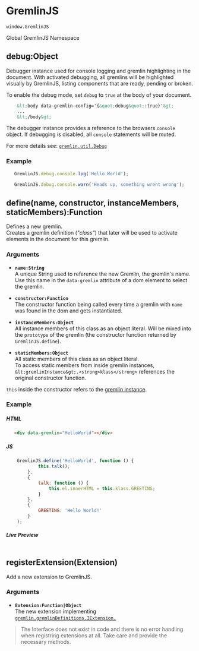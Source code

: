 # GremlinJS #

`window.GremlinJS`

Global GremlinJS Namespace


## debug:Object

Debugger instance used for console logging and gremlin highlighting in the document. With activated debugging, all gremlins
will be highlighted visually by GremlinJS, listing components that are ready, pending or broken.

To enable the debug mode, set `debug` to `true` at the body of your document.

```html
    &lt;body data-gremlin-config='{&quot;debug&quot;:true}'&gt;
    ...
    &lt;/body&gt;
```

The debugger instance provides a reference to the browsers `console` object. If debugging is disabled, all `console`
statements will be muted.

For more details see: [`gremlin.util.Debug`](gremlin/util/debug.html)

### Example

```js
   GremlinJS.debug.console.log('Hello World');

   GremlinJS.debug.console.warn('Heads up, something wrent wrong');
```


## define(name, constructor, instanceMembers, staticMembers):Function

Defines a new gremlin.  
Creates a gremlin definition (*"class"*) that later will be used to activate elements in the document for this gremlin.
 
 
### Arguments
- **`name:String`**  
A unique String used to reference the new Gremlin, the gremlin's name. Use this name in the `data-gremlin` attribute of
 a dom element to select the gremlin.

- **`constructor:Function`**  
The constructor function being called every time a gremlin with `name` was found in the dom and gets instantiated. 

- **`instanceMembers:Object`**  
All instance members of this class as an object literal. Will be mixed into the `prototype` of the gremlin (the 
constructor function returned by `GremlinJS.define`). 

- **`staticMembers:Object`**  
All static members of this class as an object literal. <br> To access static members from inside gremlin instances, 
`&lt;gremlinInstance&gt;.<strong>klass</strong>` references the original constructor function.


`this` inside the constructor refers to the <a href="/api.html#gremlin-instance">gremlin instance</a>.


### Example
##### HTML
```html
   <div data-gremlin="HelloWorld"></div>
```

##### JS
```js
    GremlinJS.define('HelloWorld', function () {
            this.talk();
        },
        {
            talk: function () {
                this.el.innerHTML = this.klass.GREETING;
            }
        },
        {
            GREETING: 'Hello World!'
        }
    );
```

##### Live Preview

<pre class="codepen" data-height="150" data-type="result" data-href="IqFbf" data-user="grmlin" data-safe="true">
</pre>
<script async src="http://codepen.io/assets/embed/ei.js">
</script>

## registerExtension(Extension) 

Add a new extension to GremlinJS.

### Arguments
- **`Extension:Function|Object`**  
The new extension implementing  [`gremlin.gremlinDefinitions.IExtension.`](gremlin/gremlinDefinitions/IExtension.html) 

> The Interface does not exist in code and there is no error handling when registring extensions at all. Take care and provide
the necessary methods. 
